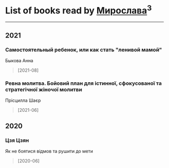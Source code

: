 # List of books read by [Мирослава](https://plus.google.com/u/0/106107989792957993574/)<sup>3</sup>
---

## 2021

### Самостоятельный ребенок, или как стать "ленивой мамой"
Быкова Анна
> [2021-08] 


### Ревна молитва. Бойовий план для істинної, сфокусованої та стратегічної жіночої молитви
Прісцилла Шаєр
> [2021-06] 



## 2020

### Цзя Цзян
Як не боятися відмов та рушити до мети
> [2020-06] 



